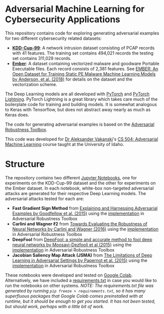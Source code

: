 # Adversarial Machine Learning for Cybersecurity Applications

This repository contains code for exploring generating adversarial examples for two different cybersecurity related datasets:
- **[KDD-Cup-99](https://kdd.ics.uci.edu/databases/kddcup99/kddcup99.html)**: A network intrusion dataset consisting of PCAP records with 41 features. The training set contains 494,021 records the testing set contains 311,029 records.
- **[Ember](https://github.com/elastic/ember)**: A dataset containing vectorized malware and goodware Portable Executable files. Each record consists of 2,381 features. See [EMBER: An Open Dataset for Training Static PE Malware Machine Learning Models by Anderson, et al. (2018)](https://arxiv.org/abs/1804.04637) for details on the dataset and the vectorization scheme.

The Deep Learning models are all developed with [PyTorch](https://pytorch.org/) and [PyTorch Lightning](https://www.pytorchlightning.ai/). PyTorch Lightning is a great library which takes care much of the boilerplate code for training and building models. It is somewhat analogous to Keras with Tensorflow, but does not abstract away nearly as much as Keras does.

The code for generating adversarial examples is based on the [Adversarial Robustness Toolbox](https://adversarial-robustness-toolbox.org/).

This code was developed for [Dr Aleksander Vakanski](https://www.webpages.uidaho.edu/vakanski/)'s [CS 504: Adversarial Machine Learning](https://www.webpages.uidaho.edu/vakanski/CS_504.html) course taught at the University of Idaho.

# Structure

The repository contains two different [Jupyter Notebooks](https://jupyter.org/), one for experiments on the KDD-Cup-99 dataset and the other for experiments on the Ember dataset. In each notebook, white-box non-targeted adversarial attacks are generated for their respective Deep Learning models. The adversarial attacks tested for each are:
- **Fast Gradient Sign Method** from [Explaining and Harnessing Adversarial Examples by Goodfellow et al. (2015)](https://arxiv.org/abs/1412.6572) using the [implementation](https://adversarial-robustness-toolbox.readthedocs.io/en/latest/modules/attacks/evasion.html#fast-gradient-method-fgm) in Adversarial Robustness Toolbox
- **Carlini and Wagner ℓ2** from [Towards Evaluating the Robustness of Neural Networks by Carlini and Wagner (2016)](https://arxiv.org/abs/1608.04644) using the [implementation](https://adversarial-robustness-toolbox.readthedocs.io/en/latest/modules/attacks/evasion.html#art.attacks.evasion.CarliniL2Method) in Adversarial Robustness Toolbox
- **DeepFool** from [DeepFool: a simple and accurate method to fool deep neural networks by Moosavi-Dezfooli et al (2015)](https://arxiv.org/abs/1511.04599) using the [implementation](https://adversarial-robustness-toolbox.readthedocs.io/en/latest/modules/attacks/evasion.html#art.attacks.evasion.DeepFool) in Adversarial Robustness Toolbox
- **Jacobian Saliency Map Attack (JSMA)** from [The Limitations of Deep Learning in Adversarial Settings by Papernot et al. (2015)](https://arxiv.org/abs/1511.07528) using the [implementation](https://adversarial-robustness-toolbox.readthedocs.io/en/latest/modules/attacks/evasion.html#jacobian-saliency-map-attack-jsma) in Adversarial Robustness Toolbox

These notebooks were developed and tested on [Google Colab](https://colab.research.google.com/). Alternatively, we have included a [requirements.txt](https://github.com/NegaNexus/Adversarial-Machine-Learning-for-Cybersecurity-Applications/blob/7b81cfea72d06595d552e61f75c5906b486512e0/requirements.txt) in case you would like to run the notebooks on other systems. *NOTE: The requirements.txt file was generated by running `pip freeze > requirements.txt`, so it has many superfluous packages that Google Colab comes preinstalled with at runtime, but it should be enough to get you started. It has not been tested, but should work, perhaps with a little bit of work.*
